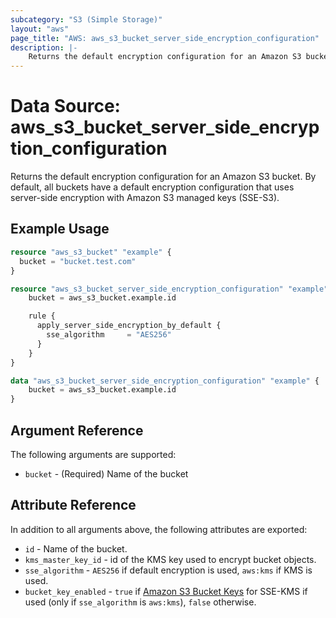 ```yaml
---
subcategory: "S3 (Simple Storage)"
layout: "aws"
page_title: "AWS: aws_s3_bucket_server_side_encryption_configuration"
description: |-
    Returns the default encryption configuration for an Amazon S3 bucket
---
```


# Data Source: aws_s3_bucket_server_side_encryption_configuration

Returns the default encryption configuration for an Amazon S3 bucket. By default, all buckets have a default encryption configuration that uses server-side encryption with Amazon S3 managed keys (SSE-S3).

## Example Usage

```terraform
resource "aws_s3_bucket" "example" {
  bucket = "bucket.test.com"
}

resource "aws_s3_bucket_server_side_encryption_configuration" "example" {
	bucket = aws_s3_bucket.example.id

	rule {
	  apply_server_side_encryption_by_default {
		sse_algorithm     = "AES256"
	  }
	}
}

data "aws_s3_bucket_server_side_encryption_configuration" "example" {
	bucket = aws_s3_bucket.example.id
}
```

## Argument Reference

The following arguments are supported:

* `bucket` - (Required) Name of the bucket

## Attribute Reference

In addition to all arguments above, the following attributes are exported:

* `id` - Name of the bucket.
* `kms_master_key_id` - id of the KMS key used to encrypt bucket objects.
* `sse_algorithm` - `AES256` if default encryption is used, `aws:kms` if KMS is used.
* `bucket_key_enabled` - `true` if [Amazon S3 Bucket Keys](https://docs.aws.amazon.com/AmazonS3/latest/dev/bucket-key.html) for SSE-KMS if used (only if `sse_algorithm` is `aws:kms`), `false` otherwise.
